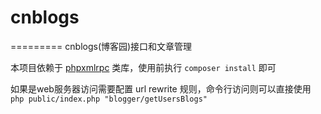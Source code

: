 # cnblogs
=========
cnblogs(博客园)接口和文章管理

本项目依赖于 [phpxmlrpc](https://github.com/gggeek/phpxmlrpc) 类库，使用前执行 `composer install` 即可

如果是web服务器访问需要配置 url rewrite 规则，命令行访问则可以直接使用 `php public/index.php "blogger/getUsersBlogs"`

